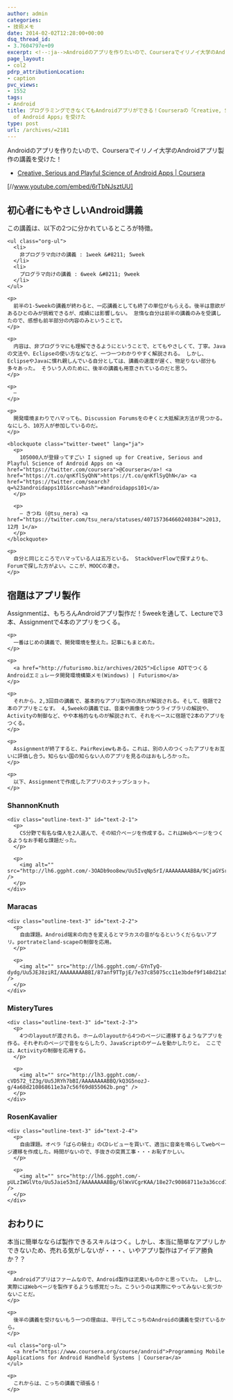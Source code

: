 ```yaml
---
author: admin
categories:
- 技術メモ
date: 2014-02-02T12:28:00+00:00
dsq_thread_id:
- 3.7604797e+09
excerpt: <!--:ja-->Androidのアプリを作りたいので、Courseraでイリノイ大学のAndroidアプリ製作の講義を受けた<!--:-->
page_layout:
- col2
pdrp_attributionLocation:
- caption
pvc_views:
- 1552
tags:
- Android
title: プログラミングできなくてもAndroidアプリができる！Courseraの「Creative, Serious and Playful Science
  of Android Apps」を受けた
type: post
url: /archives/=2181
---
```


Androidのアプリを作りたいので、Courseraでイリノイ大学のAndroidアプリ製作の講義を受けた！

<ul class="org-ul">
  <li>
    <a href="https://www.coursera.org/course/androidapps101">Creative, Serious and Playful Science of Android Apps | Coursera</a>
  </li>
</ul>

[//www.youtube.com/embed/6rTbNJsztUU]

<div class="outline-2" id="outline-container-sec-1">
  <h2 id="sec-1">
    初心者にもやさしいAndroid講義
  </h2>
  
  <div class="outline-text-2" id="text-1">
    <p>
      この講義は、以下の2つに分かれているところが特徴。
    </p>
    
    <ul class="org-ul">
      <li>
        非プログラマ向けの講義 : 1week &#8211; 5week
      </li>
      <li>
        プログラマ向けの講義 : 6week &#8211; 9week
      </li>
    </ul>
    
    <p>
      前半の1-5weekの講義が終わると、一応講義としても終了の単位がもらえる。後半は意欲があるひとのみが挑戦できるが、成績には影響しない。 怠惰な自分は前半の講義のみを受講したので、感想も前半部分の内容のみということで。
    </p>
    
    <p>
      内容は、非プログラマにも理解できるようにということで、とてもやさしくて、丁寧。Javaの文法や、Eclipseの使い方などなど、一つ一つわかりやすく解説される。 しかし、EclipseやJavaに慣れ親しんでいる自分としては、講義の速度が遅く、物足りない部分も多々あった。 そういう人のために、後半の講義も用意されているのだと思う。
    </p>
    
    <p>
      —
    </p>
    
    <p>
      開発環境まわりでハマっても、Discussion Forumsをのぞくと大抵解決方法が見つかる。なにしろ、10万人が参加しているのだ。
    </p>
    
    <blockquote class="twitter-tweet" lang="ja">
      <p>
        105000人が登録ってすごい I signed up for Creative, Serious and Playful Science of Android Apps on <a href="https://twitter.com/coursera">@Coursera</a>! <a href="https://t.co/qnKflSyQhN">https://t.co/qnKflSyQhN</a> <a href="https://twitter.com/search?q=%23androidapps101&src=hash">#androidapps101</a>
      </p>
      
      <p>
        — きつね (@tsu_nera) <a href="https://twitter.com/tsu_nera/statuses/407157364660240384">2013, 12月 1</a>
      </p>
    </blockquote>
    
    <p>
      自分と同じところでハマっている人は五万といる。 StackOverFlowで探すよりも、Forumで探した方がよい。ここが、MOOCの凄さ。
    </p>
  </div>
</div>

<div class="outline-2" id="outline-container-sec-2">
  <h2 id="sec-2">
    宿題はアプリ製作
  </h2>
  
  <div class="outline-text-2" id="text-2">
    <p>
      Assignmentは、もちろんAndroidアプリ製作だ！5weekを通して、Lectureで3本、Assignmentで4本のアプリをつくる。
    </p>
    
    <p>
      一番はじめの講義で、開発環境を整えた。記事にもまとめた。
    </p>
    
    <p>
      <a href="http://futurismo.biz/archives/2025">Eclipse ADTでつくるAndroidエミュレータ開発環境構築メモ(Windows) | Futurismo</a>
    </p>
    
    <p>
      それから、2,3回目の講義で、基本的なアプリ製作の流れが解説される。そして、宿題で2本のアプリをこなす。 4,5weekの講義では、音楽や画像をつかうライブラリの解説や、Activityの制御など、やや本格的なものが解説されて、それをベースに宿題で2本のアプリをつくる。
    </p>
    
    <p>
      Assignmentが終了すると、PairReviewもある。これは、別の人のつくったアプリをお互いに評価し合う。知らない国の知らない人のアプリを見るのはおもしろかった。
    </p>
    
    <p>
      以下、Assignmentで作成したアプリのスナップショット。
    </p>
  </div>
  
  <div class="outline-3" id="outline-container-sec-2-1">
    <h3 id="sec-2-1">
      ShannonKnuth
    </h3>
    
    <div class="outline-text-3" id="text-2-1">
      <p>
        CS分野で有名な偉人を2人選んで、その紹介ページを作成する。これはWebベージをつくるようなお手軽な課題だった。
      </p>
      
      <p>
        <img alt="" src="http://lh6.ggpht.com/-3OADb9oo8ew/Uu5IvqNp5rI/AAAAAAAABBA/9CjaGYSrPAs/b69dfd00754411e3a3a1412d6a21891f.png" />
      </p>
    </div>
  </div>
  
  <div class="outline-3" id="outline-container-sec-2-2">
    <h3 id="sec-2-2">
      Maracas
    </h3>
    
    <div class="outline-text-3" id="text-2-2">
      <p>
        自由課題。Android端末の向きを変えるとマラカスの音がなるというくだらないアプリ。portrateとland-scapeの制御を応用。
      </p>
      
      <p>
        <img alt="" src="http://lh6.ggpht.com/-GYnTyQ-dydg/Uu5JEJ8ziRI/AAAAAAAABBI/87anf9TTpjE/7e37c85075cc11e3bdef9f148d21a5b9.png" />
      </p>
    </div>
  </div>
  
  <div class="outline-3" id="outline-container-sec-2-3">
    <h3 id="sec-2-3">
      MisteryTures
    </h3>
    
    <div class="outline-text-3" id="text-2-3">
      <p>
        4つのlayoutが渡される。ホームのlayoutから4つのページに遷移するようなアプリを作る。それぞれのページで音をならしたり、JavaScriptのゲームを動かしたりと。 ここでは、Activityの制御を応用する。
      </p>
      
      <p>
        <img alt="" src="http://lh3.ggpht.com/-cVD572_tZ3g/Uu5JRYh7bBI/AAAAAAAABBQ/kQ3G5nozJ-g/4a68d210868611e3a7c56f69d855062b.png" />
      </p>
    </div>
  </div>
  
  <div class="outline-3" id="outline-container-sec-2-4">
    <h3 id="sec-2-4">
      RosenKavalier
    </h3>
    
    <div class="outline-text-3" id="text-2-4">
      <p>
        自由課題。オペラ「ばらの騎士」のCDレビューを買いて、適当に音楽を鳴らしてwebページ遷移を作成した。時間がないので、手抜きの突貫工事・・・お恥ずかしい。
      </p>
      
      <p>
        <img alt="" src="http://lh6.ggpht.com/-pULzIWGlVto/Uu5Jaie53nI/AAAAAAAABBg/6lWxVCgrKAA/18e27c90868711e3a36ccd7596303339.png" />
      </p>
    </div>
  </div>
</div>

<div class="outline-2" id="outline-container-sec-3">
  <h2 id="sec-3">
    おわりに
  </h2>
  
  <div class="outline-text-2" id="text-3">
    <p>
      本当に簡単なならば製作できるスキルはつく。しかし、本当に簡単なアプリしかできないため、売れる気がしないが・・・、いやアプリ製作はアイデア勝負か？？
    </p>
    
    <p>
      Androidアプリはファームなので、Android製作は泥臭いものかと思っていた。 しかし、実際にはWebページを製作するような感覚だった。こういうのは実際にやってみないと気づかないことだ。
    </p>
    
    <p>
      後半の講義を受けないもう一つの理由は、平行してこっちのAndroidの講義を受けているから。
    </p>
    
    <ul class="org-ul">
      <a href="https://www.coursera.org/course/android">Programming Mobile Applications for Android Handheld Systems | Coursera</a>
    </ul>
    
    <p>
      これからは、こっちの講義で頑張る！
    </p>
  </div>
</div>